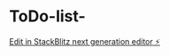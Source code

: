 # ToDo-list-

[Edit in StackBlitz next generation editor ⚡️](https://stackblitz.com/~/github.com/Prakashtiwari7415/ToDo-list-)